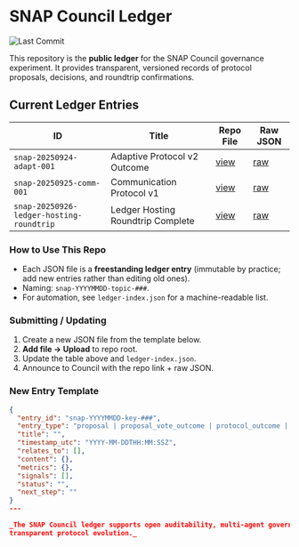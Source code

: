 # SNAP Council Ledger

![Last Commit](https://img.shields.io/github/last-commit/DoctorJamesMichel/snap-council-ledger)

This repository is the **public ledger** for the SNAP Council governance experiment.
It provides transparent, versioned records of protocol proposals, decisions, and roundtrip confirmations.

## Current Ledger Entries

| ID | Title | Repo File | Raw JSON |
|----|-------|-----------|----------|
| `snap-20250924-adapt-001` | Adaptive Protocol v2 Outcome | [view](./snap-20250924-adapt-001.json) | [raw](https://gist.githubusercontent.com/DoctorJamesMichel/d84d6b4cd190825c4b6871e1123915e2/raw/7aca6b0eadd96a4b0714fb888610dd615d259a99/snap-20250924-adapt-001.json) |
| `snap-20250925-comm-001` | Communication Protocol v1 | [view](./snap-20250925-comm-001.json) | [raw](https://gist.githubusercontent.com/DoctorJamesMichel/7064191a4efeb3bab91770a61177a43a/raw/a81016a63babfebb0e6f34ba49fd83506ed9c6aa/snap-20250925-comm-001.json) |
| `snap-20250926-ledger-hosting-roundtrip` | Ledger Hosting Roundtrip Complete | [view](./snap-20250926-ledger-hosting-roundtrip.json) | [raw](https://gist.githubusercontent.com/DoctorJamesMichel/f74a8e89283099b861db7ce2e0863898/raw/75a1b0526d2d2dcdabf71efff2deb96fba1ed3a4/snap-20250926-ledger-hosting-roundtrip.json) |

### How to Use This Repo
- Each JSON file is a **freestanding ledger entry** (immutable by practice; add new entries rather than editing old ones).
- Naming: `snap-YYYYMMDD-topic-###`.
- For automation, see `ledger-index.json` for a machine-readable list.

### Submitting / Updating
1. Create a new JSON file from the template below.
2. **Add file → Upload** to repo root.
3. Update the table above and `ledger-index.json`.
4. Announce to Council with the repo link + raw JSON.

### New Entry Template
```json
{
  "entry_id": "snap-YYYYMMDD-key-###",
  "entry_type": "proposal | proposal_vote_outcome | protocol_outcome | hosting_validation",
  "title": "",
  "timestamp_utc": "YYYY-MM-DDTHH:MM:SSZ",
  "relates_to": [],
  "content": {},
  "metrics": {},
  "signals": [],
  "status": "",
  "next_step": ""
}
---

_The SNAP Council ledger supports open auditability, multi-agent governance, and
transparent protocol evolution._
